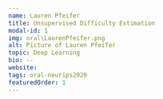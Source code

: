 ```yaml
---
name: Lauren Pfeifer
title: Unsupervised Difficulty Estimation
modal-id: 1
img: oral\LaurenPfeifer.png
alt: Picture of Lauren Pfeifer
topic: Deep Learning
bio: --
website:
tags: oral-neurips2020
featuredOrder: 1
---
```

